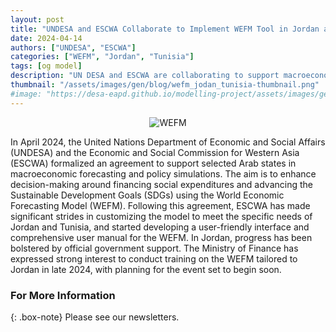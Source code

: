 ```yaml
---
layout: post
title: "UNDESA and ESCWA Collaborate to Implement WEFM Tool in Jordan and Tunisia"
date: 2024-04-14
authors: ["UNDESA", "ESCWA"]
categories: ["WEFM", "Jordan", "Tunisia"]
tags: [og model]
description: "UN DESA and ESCWA are collaborating to support macroeconomic forecasting in Arab states using the WEFM model, with tailored efforts underway for Jordan and Tunisia."
thumbnail: "/assets/images/gen/blog/wefm_jodan_tunisia-thumbnail.png"
#image: "https://desa-eapd.github.io/modelling-project/assets/images/gen/blog/og-indo-phillipines1.png"
---
```

<p align="center">
  <img src="https://desa-eapd.github.io/modelling-project/assets/images/gen/blog/jordan_tunisia.png" alt="WEFM" />
</p>

In April 2024, the United Nations Department of Economic and Social Affairs (UNDESA) and the Economic and Social Commission for Western Asia (ESCWA) formalized an agreement to support selected Arab states in macroeconomic forecasting and policy simulations. The aim is to enhance decision-making around financing social expenditures and advancing the Sustainable Development Goals (SDGs) using the World Economic Forecasting Model (WEFM).
Following this agreement, ESCWA has made significant strides in customizing the model to meet the specific needs of Jordan and Tunisia, and started developing a user-friendly interface and comprehensive user manual for the WEFM.
In Jordan, progress has been bolstered by official government support. The Ministry of Finance has expressed strong interest to conduct training on the WEFM tailored to Jordan in late 2024, with planning for the event set to begin soon.

### For More Information

{: .box-note}
Please see our newsletters.
